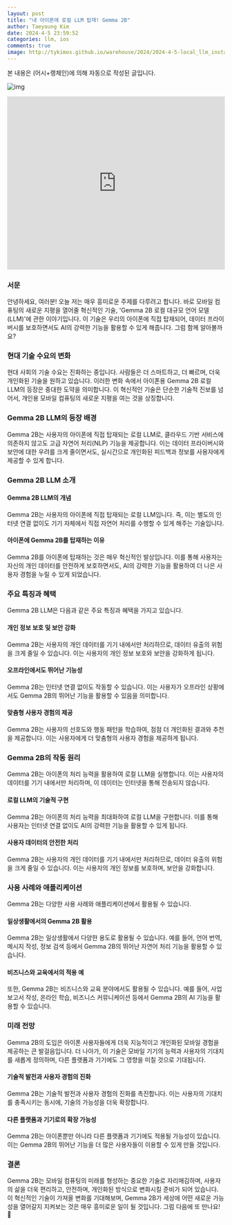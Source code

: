 ```yaml
---
layout: post
title: "내 아이폰에 로컬 LLM 탑재! Gemma 2B"
author: Taeyoung Kim
date: 2024-4-5 23:59:52
categories: llm, ios
comments: true
image: http://tykimos.github.io/warehouse/2024/2024-4-5-local_llm_installed_on_my_iphone!_gemma_2b_title.gif
---
```


본 내용은 (어시+랭체인)에 의해 자동으로 작성된 글입니다.

![img](http://tykimos.github.io/warehouse/2024/2024-4-5-local_llm_installed_on_my_iphone!_gemma_2b_title.gif)
<iframe width="100%" height="400" src="https://youtube.com/embed/LcEr3RLuXkI" title="YouTube video player" frameborder="0" allow="accelerometer; autoplay; clipboard-write; encrypted-media; gyroscope; picture-in-picture; web-share" allowfullscreen=""></iframe>

### 서문

안녕하세요, 여러분! 오늘 저는 매우 흥미로운 주제를 다루려고 합니다. 바로 모바일 컴퓨팅의 새로운 지평을 열어줄 혁신적인 기술, 'Gemma 2B 로컬 대규모 언어 모델(LLM)'에 관한 이야기입니다. 이 기술은 우리의 아이폰에 직접 탑재되어, 데이터 프라이버시를 보호하면서도 AI의 강력한 기능을 활용할 수 있게 해줍니다. 그럼 함께 알아볼까요?

### 현대 기술 수요의 변화

현대 사회의 기술 수요는 진화하는 중입니다. 사람들은 더 스마트하고, 더 빠르며, 더욱 개인화된 기술을 원하고 있습니다. 이러한 변화 속에서 아이폰용 Gemma 2B 로컬 LLM의 등장은 중대한 도약을 의미합니다. 이 혁신적인 기술은 단순한 기술적 진보를 넘어서, 개인용 모바일 컴퓨팅의 새로운 지평을 여는 것을 상징합니다.

### Gemma 2B LLM의 등장 배경

Gemma 2B는 사용자의 아이폰에 직접 탑재되는 로컬 LLM로, 클라우드 기반 서비스에 의존하지 않고도 고급 자연어 처리(NLP) 기능을 제공합니다. 이는 데이터 프라이버시와 보안에 대한 우려를 크게 줄이면서도, 실시간으로 개인화된 피드백과 정보를 사용자에게 제공할 수 있게 합니다.

### Gemma 2B LLM 소개

#### Gemma 2B LLM의 개념

Gemma 2B는 사용자의 아이폰에 직접 탑재되는 로컬 LLM입니다. 즉, 이는 별도의 인터넷 연결 없이도 기기 자체에서 직접 자연어 처리를 수행할 수 있게 해주는 기술입니다.

#### 아이폰에 Gemma 2B를 탑재하는 이유

Gemma 2B를 아이폰에 탑재하는 것은 매우 혁신적인 발상입니다. 이를 통해 사용자는 자신의 개인 데이터를 안전하게 보호하면서도, AI의 강력한 기능을 활용하여 더 나은 사용자 경험을 누릴 수 있게 되었습니다.

### 주요 특징과 혜택

Gemma 2B LLM은 다음과 같은 주요 특징과 혜택을 가지고 있습니다.

#### 개인 정보 보호 및 보안 강화

Gemma 2B는 사용자의 개인 데이터를 기기 내에서만 처리하므로, 데이터 유출의 위험을 크게 줄일 수 있습니다. 이는 사용자의 개인 정보 보호와 보안을 강화하게 됩니다.

#### 오프라인에서도 뛰어난 기능성

Gemma 2B는 인터넷 연결 없이도 작동할 수 있습니다. 이는 사용자가 오프라인 상황에서도 Gemma 2B의 뛰어난 기능을 활용할 수 있음을 의미합니다.

#### 맞춤형 사용자 경험의 제공

Gemma 2B는 사용자의 선호도와 행동 패턴을 학습하여, 점점 더 개인화된 결과와 추천을 제공합니다. 이는 사용자에게 더 맞춤형의 사용자 경험을 제공하게 됩니다.

### Gemma 2B의 작동 원리

Gemma 2B는 아이폰의 처리 능력을 활용하여 로컬 LLM을 실행합니다. 이는 사용자의 데이터를 기기 내에서만 처리하며, 이 데이터는 인터넷을 통해 전송되지 않습니다.

#### 로컬 LLM의 기술적 구현

Gemma 2B는 아이폰의 처리 능력을 최대화하여 로컬 LLM을 구현합니다. 이를 통해 사용자는 인터넷 연결 없이도 AI의 강력한 기능을 활용할 수 있게 됩니다.

#### 사용자 데이터의 안전한 처리

Gemma 2B는 사용자의 개인 데이터를 기기 내에서만 처리하므로, 데이터 유출의 위험을 크게 줄일 수 있습니다. 이는 사용자의 개인 정보를 보호하며, 보안을 강화합니다.

### 사용 사례와 애플리케이션

Gemma 2B는 다양한 사용 사례와 애플리케이션에서 활용될 수 있습니다.

#### 일상생활에서의 Gemma 2B 활용

Gemma 2B는 일상생활에서 다양한 용도로 활용될 수 있습니다. 예를 들어, 언어 번역, 메시지 작성, 정보 검색 등에서 Gemma 2B의 뛰어난 자연어 처리 기능을 활용할 수 있습니다.

#### 비즈니스와 교육에서의 적용 예

또한, Gemma 2B는 비즈니스와 교육 분야에서도 활용될 수 있습니다. 예를 들어, 사업 보고서 작성, 온라인 학습, 비즈니스 커뮤니케이션 등에서 Gemma 2B의 AI 기능을 활용할 수 있습니다.

### 미래 전망

Gemma 2B의 도입은 아이폰 사용자들에게 더욱 지능적이고 개인화된 모바일 경험을 제공하는 큰 발걸음입니다. 더 나아가, 이 기술은 모바일 기기의 능력과 사용자의 기대치를 새롭게 정의하며, 다른 플랫폼과 기기에도 그 영향을 미칠 것으로 기대됩니다.

#### 기술적 발전과 사용자 경험의 진화

Gemma 2B는 기술적 발전과 사용자 경험의 진화를 촉진합니다. 이는 사용자의 기대치를 충족시키는 동시에, 기술의 가능성을 더욱 확장합니다.

#### 다른 플랫폼과 기기로의 확장 가능성

Gemma 2B는 아이폰뿐만 아니라 다른 플랫폼과 기기에도 적용될 가능성이 있습니다. 이는 Gemma 2B의 뛰어난 기능을 더 많은 사용자들이 이용할 수 있게 만들 것입니다.

### 결론

Gemma 2B는 모바일 컴퓨팅의 미래를 형성하는 중요한 기술로 자리매김하며, 사용자의 삶을 더욱 편리하고, 안전하며, 개인화된 방식으로 변화시킬 준비가 되어 있습니다. 이 혁신적인 기술이 가져올 변화를 기대해보며, Gemma 2B가 세상에 어떤 새로운 가능성을 열어갈지 지켜보는 것은 매우 흥미로운 일이 될 것입니다. 그럼 다음에 또 만나요! 👋
